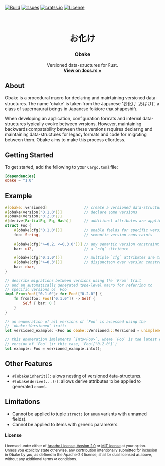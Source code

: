 [![Build][build-shield]][build-url]
[![Issues][issues-shield]][issues-url]
[![crates.io][crates-io-shield]][crates-io-url]
[![License][license-shield]][license-url]

<br />
<p align="center">
  <h1 align="center">お化け</h1>
  <h3 align="center">Obake</h3>

  <p align="center">
    Versioned data-structures for Rust.
    <br />
    <a href="https://docs.rs/obake/"><strong>View on docs.rs »</strong></a>
  </p>
</p>

## About

Obake is a procedural macro for declaring and maintaining versioned data-structures. The name
'obake' is taken from the Japanese 'お化け (おばけ)', a class of supernatural beings in
Japanese folklore that shapeshift.

When developing an application, configuration formats and internal data-structures typically evolve
between versions. However, maintaining backwards compatability between these versions requires
declaring and maintaining data-structures for legacy formats and code for migrating between them.
Obake aims to make this process effortless.

## Getting Started

To get started, add the following to your `Cargo.toml` file:

```toml
[dependencies]
obake = "1.0"
```

## Example

```rust
#[obake::versioned]                 // create a versioned data-structure
#[obake(version("0.1.0"))]          // declare some versions
#[obake(version("0.2.0"))]
#[derive(PartialEq, Eq, Hash)]      // additional attributes are applied to all versions
struct Foo {
    #[obake(cfg("0.1.0"))]          // enable fields for specific versions with
    foo: String,                    // semantic version constraints
   
    #[obake(cfg(">=0.2, <=0.3.0"))] // any semantic version constraint can appear in
    bar: u32,                       // a `cfg` attribute 
   
    #[obake(cfg("0.1.0"))]          // multiple `cfg` attributes are treated as a
    #[obake(cfg(">=0.3"))]          // disjunction over version constraints
    baz: char,
}

// describe migrations between versions using the `From` trait
// and an automatically generated type-level macro for referring to
// specific versions of `Foo`
impl From<Foo!["0.1.0"]> for Foo!["0.2.0"] {
    fn from(foo: Foo!["0.1.0"]) -> Self {
        Self { bar: 0 }
    }
}

// an enumeration of all versions of `Foo` is accessed using the
// `obake::Versioned` trait:
let versioned_example: <Foo as obake::Versioned>::Versioned = unimplemented!();

// this enumeration implements `Into<Foo>`, where `Foo` is the latest declared
// version of `Foo` (in this case, `Foo!["0.2.0"]`)
let example: Foo = versioned_example.into();
```

## Other Features

- `#[obake(inherit)]`: allows nesting of versioned data-structures.
- `#[obake(derive(...))]`: allows derive attributes to be applied to generated `enum`s.

## Limitations

- Cannot be applied to tuple `struct`s (or `enum` variants with unnamed fields).
- Cannot be applied to items with generic parameters.

#### License

<sup>
Licensed under either of <a href="LICENSE-APACHE">Apache License, Version
2.0</a> or <a href="LICENSE-MIT">MIT license</a> at your option.
</sup>

<br>

<sub>
Unless you explicitly state otherwise, any contribution intentionally submitted
for inclusion in Obake by you, as defined in the Apache-2.0 license, shall be
dual licensed as above, without any additional terms or conditions.
</sub>

[crates-io-shield]: https://img.shields.io/crates/v/obake
[crates-io-url]: https://crates.io/crates/obake
[build-shield]: https://img.shields.io/github/workflow/status/doctorn/obake/Obake
[build-url]: https://github.com/doctorn/obake/actions/workflows/obake.yml
[issues-shield]: https://img.shields.io/github/issues/doctorn/obake.svg
[issues-url]: https://github.com/doctorn/obake/issues
[license-shield]: https://img.shields.io/crates/l/obake
[license-url]: https://github.com/doctorn/obake/blob/main/LICENSE-APACHE

